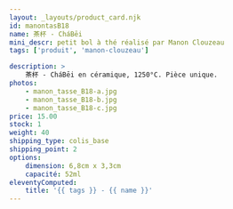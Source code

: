 ```yaml
---
layout: _layouts/product_card.njk
id: manontasB18
name: 茶杯 - CháBēi
mini_descr: petit bol à thé réalisé par Manon Clouzeau
tags: ['produit', 'manon-clouzeau']

description: >
    茶杯 - CháBēi en céramique, 1250°C. Pièce unique.
photos:
    - manon_tasse_B18-a.jpg
    - manon_tasse_B18-b.jpg
    - manon_tasse_B18-c.jpg
price: 15.00
stock: 1
weight: 40
shipping_type: colis_base
shipping_point: 2
options:
    dimension: 6,8cm x 3,3cm
    capacité: 52ml
eleventyComputed:
    title: '{{ tags }} - {{ name }}'
---
```

